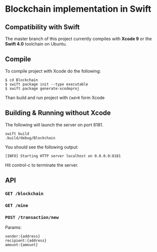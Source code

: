 # Blockchain implementation in Swift 

## Compatibility with Swift

The master branch of this project currently compiles with **Xcode 9** or the **Swift 4.0** toolchain on Ubuntu.

## Compile

To compile project with Xcode do the following:

```
$ cd Blockchain
$ swift package init --type executable
$ swift package generate-xcodeproj
```

Than build and run project with `Cmd+R` form Xcode

## Building & Running without Xcode

The following will launch the server on port 8181.

```
swift build
.build/debug/Blockchain
```

You should see the following output:

```
[INFO] Starting HTTP server localhost on 0.0.0.0:8181
```
Hit control-c to terminate the server.

## API

### `GET /blockchain`

### `GET /mine`

### `POST /transaction/new`

Params:

```
sender:{address}
recipient:{address}
amount:{amount}
```


